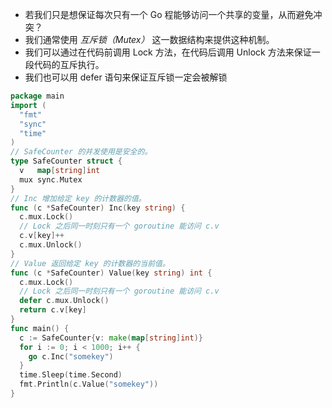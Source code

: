 - 若我们只是想保证每次只有一个 Go 程能够访问一个共享的变量，从而避免冲突？
- 我们通常使用 _互斥锁（Mutex）_ 这一数据结构来提供这种机制。
- 我们可以通过在代码前调用 Lock 方法，在代码后调用 Unlock 方法来保证一段代码的互斥执行。
- 我们也可以用 defer 语句来保证互斥锁一定会被解锁

```go
package main
import (
  "fmt"
  "sync"
  "time"
)
// SafeCounter 的并发使用是安全的。
type SafeCounter struct {
  v   map[string]int
  mux sync.Mutex
}
// Inc 增加给定 key 的计数器的值。
func (c *SafeCounter) Inc(key string) {
  c.mux.Lock()
  // Lock 之后同一时刻只有一个 goroutine 能访问 c.v
  c.v[key]++
  c.mux.Unlock()
}
// Value 返回给定 key 的计数器的当前值。
func (c *SafeCounter) Value(key string) int {
  c.mux.Lock()
  // Lock 之后同一时刻只有一个 goroutine 能访问 c.v
  defer c.mux.Unlock()
  return c.v[key]
}
func main() {
  c := SafeCounter{v: make(map[string]int)}
  for i := 0; i < 1000; i++ {
    go c.Inc("somekey")
  }
  time.Sleep(time.Second)
  fmt.Println(c.Value("somekey"))
}
```
